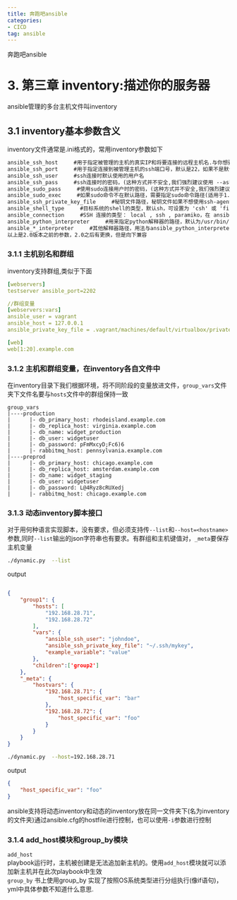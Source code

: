 ```yaml
---
title: 奔跑吧ansible
categories:
- CICD
tag: ansible
---
```

<!-- more -->
奔跑吧ansible
<!-- more -->
# 3. 第三章 inventory:描述你的服务器

ansible管理的多台主机文件叫inventory

## 3.1 inventory基本参数含义

inventory文件通常是.ini格式的，常用inventory参数如下

```txt
ansible_ssh_host     #用于指定被管理的主机的真实IP和将要连接的远程主机名.与你想要设定的主机的别名不同的话,可通过此变量设置.
ansible_ssh_port     #用于指定连接到被管理主机的ssh端口号，默认是22，如果不是默认的端口号,通过此变量设置.
ansible_ssh_user     #ssh连接时默认使用的用户名
ansible_ssh_pass     #ssh连接时的密码，(这种方式并不安全,我们强烈建议使用 --ask-pass（交互密码）或 SSH 密钥)
ansible_sudo_pass     #使用sudo连接用户时的密码，(这种方式并不安全,我们强烈建议使用 --ask-sudo-pass)
ansible_sudo_exec     #如果sudo命令不在默认路径，需要指定sudo命令路径(适用于1.8及以上版本)
ansible_ssh_private_key_file     #秘钥文件路径，秘钥文件如果不想使用ssh-agent管理时可以使用此选项
ansible_shell_type     #目标系统的shell的类型，默认sh，可设置为 'csh' 或 'fish'.
ansible_connection     #SSH 连接的类型： local , ssh , paramiko，在 ansible 1.2 之前默认是 paramiko ，后来智能选择，优先使用基于 ControlPersist 的 ssh （支持的前提）
ansible_python_interpreter     #用来指定python解释器的路径，默认为/usr/bin/python 同样可以指定ruby 、perl 的路径
ansible_*_interpreter     #其他解释器路径，用法与ansible_python_interpreter类似，这里"*"可以是ruby或才perl等其他语言
以上是2.0版本之前的参数，2.0之后有更换，但是向下兼容
```

### 3.1.1 主机别名和群组

inventory支持群组,类似于下面

```yml
[webservers]
testserver ansible_port=2202

//群组变量
[webservers:vars] 
ansible_user = vagrant
ansible_host = 127.0.0.1
ansible_private_key_file = .vagrant/machines/default/virtualbox/private_key

[web]
web[1:20].example.com

```

### 3.1.2 主机和群组变量，在inventory各自文件中

在inventory目录下我们根据环境，将不同阶段的变量放进文件，`group_vars`文件夹下文件名要与`hosts`文件中的群组保持一致

```text
group_vars
|----production
|      |- db_primary_host: rhodeisland.example.com
|      |- db_replica_host: virginia.example.com
|      |- db_name: widget_production
|      |- db_user: widgetuser
|      |- db_password: pFmMxcyD;Fc6)6
|      |- rabbitmq_host: pennsylvania.example.com
|----preprod
|      |- db_primary_host: chicago.example.com
|      |- db_replica_host: amsterdam.example.com
|      |- db_name: widget_staging
|      |- db_user: widgetuser
|      |- db_password: L@4Ryz8cRUXedj
|      |- rabbitmq_host: chicago.example.com
```

### 3.1.3 动态inventory脚本接口

对于用何种语言实现脚本，没有要求，但必须支持传`--list`和`--host=<hostname>`参数,同时`--list`输出的json字符串也有要求。有群组和主机键值对，`_meta`要保存主机变量

```bash
./dynamic.py  --list
```

output

```json

{
    "group1": {
        "hosts": [
            "192.168.28.71",
            "192.168.28.72"
        ],
        "vars": {
            "ansible_ssh_user": "johndoe",
            "ansible_ssh_private_key_file": "~/.ssh/mykey",
            "example_variable": "value"
        },
        "children":['group2']
    },
    "_meta": {
        "hostvars": {
            "192.168.28.71": {
                "host_specific_var": "bar"
            },
            "192.168.28.72": {
                "host_specific_var": "foo"
            }
        }
    }
}
```

```bash
./dynamic.py  --host=192.168.28.71
```

output

```json
{
    "host_specific_var": "foo"
}
```

ansible支持将动态inventory和动态的inventory放在同一文件夹下(名为inventory的文件夹)通过ansible.cfg的hostfile进行控制，也可以使用`-i`参数进行控制

### 3.1.4 add_host模块和group_by模块

`add_host`  
playbook运行时，主机被创建是无法追加新主机的。使用`add_host`模块就可以添加新主机并在此次playbook中生效  
`group_by`
书上使用group_by 实现了按照OS系统类型进行分组执行(像if语句)，yml中具体参数不知道什么意思.
